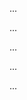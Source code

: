 <panel type="info" header=":trophy: Can explain some QA techniques complementary to testing :star::star::star:" expandable no-close>

<panel type="info" header=":trophy: Can explain software quality assurance :star::star::star:" expandable>
  <include src="../../book/qualityAssurance/introduction/what/full.md" />
  <panel header=":dart: Evidence" expanded>

...

  </panel>
</panel>

<panel type="info" header=":trophy: Can explain validation and verification :star::star::star:" expandable>
  <include src="../../book/qualityAssurance/introduction/validationVsVerification/full.md" />
  <panel header=":dart: Evidence" expanded>

...

  </panel>
</panel>

<panel type="info" header=":trophy: Can do code reviews :star::star::star:" expandable>
  <include src="../../book/qualityAssurance/codeReviews/what/full.md" />
  <panel header=":dart: Evidence" expanded>

...

  </panel>
</panel>

<panel type="info" header=":trophy: Can explain static analysis :star::star::star:" expandable>
  <include src="../../book/qualityAssurance/staticAnalysis/what/full.md" />
  <panel header=":dart: Evidence" expanded>

...

  </panel>
</panel>

<panel type="info" header=":trophy: Can explain formal verification :star::star::star:" expandable>
  <include src="../../book/qualityAssurance/formalVerification/what/full.md" />
  <panel header=":dart: Evidence" expanded>

...

  </panel>
</panel>

</panel>
